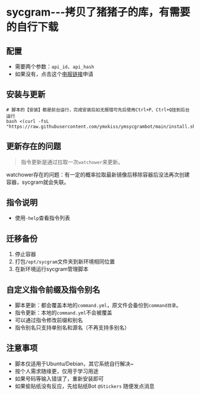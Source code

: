 # sycgram---拷贝了猪猪子的库，有需要的自行下载

## 配置

- 需要两个参数：`api_id`、`api_hash`
- 如果没有，点击这个[电报链接](https://my.telegram.org/apps)申请


## 安装与更新

```shell
# 脚本的【安装】都是前台运行，完成安装后如无报错可先后使用Ctrl+P、Ctrl+Q挂到后台运行
bash <(curl -fsL "https://raw.githubusercontent.com/ymxkiss/ymsycgrambot/main/install.sh")
```

## 更新存在的问题

> 指令更新是通过拉取一次`watchower`来更新。

watchower存在的问题：有一定的概率拉取最新镜像后移除容器后没法再次创建容器，sycgram就会失联。


## 指令说明

- 使用`-help`查看指令列表


## 迁移备份

1. 停止容器
2. 打包`/opt/sycgram`文件夹到新环境相同位置
3. 在新环境运行sycgram管理脚本


## 自定义指令前缀及指令别名

- 脚本更新：都会覆盖本地的`command.yml`，原文件会备份到`command目录`。
- 指令更新：本地的`command.yml`不会被覆盖
- 可以通过指令修改前缀和别名
- 指令别名只支持单别名和源名（不再支持多别名）


## 注意事项

- 脚本仅适用于Ubuntu/Debian，其它系统自行解决~
- 按个人需求随缘更，仅用于学习用途
- 如果号码等输入错误了，重新安装即可
- 如果偷贴纸没有反应，先给贴纸Bot `@Stickers` 随便发点消息
